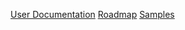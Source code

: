 [User Documentation](https://developer.android.com/ndk/index.html)
[Roadmap](https://android.googlesource.com/platform/ndk/+/master/docs/Roadmap.md)
[Samples](http://github.com/googlesamples/android-ndk)